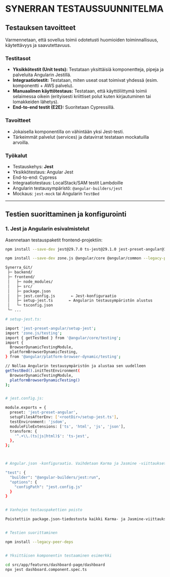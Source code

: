 # SYNERRAN TESTAUSSUUNNITELMA

## Testauksen tavoitteet

Varmennetaan, että sovellus toimii odotetusti huomioiden toiminnallisuus, käytettävyys ja saavutettavuus.

### Testitasot

- **Yksikkötestit (Unit tests):** Testataan yksittäisiä komponentteja, pipeja ja palveluita Angularin Jestillä.
- **Integraatiotestit:** Testataan, miten useat osat toimivat yhdessä (esim. komponentti + AWS palvelu).
- **Manuaalinen käyttötestaus:** Testataan, että käyttöliittymä toimii selaimessa oikein (erityisesti kriittiset polut kuten kirjautuminen tai lomakkeiden lähetys).
- **End-to-end testit (E2E):** Suoritetaan Cypressillä.

### Tavoitteet

- Jokaisella komponentilla on vähintään yksi Jest-testi.
- Tärkeimmät palvelut (services) ja datavirrat testataan mockatuilla arvoilla.

### Työkalut

- Testauskehys: **Jest**
- Yksikkötestaus: Angular Jest
- End-to-end: Cypress
- Integraatiotestaus: LocalStack/SAM testit Lambdoille
- Angularin testausympäristö: `@angular-builders/jest`
- Mockaus: `jest-mock` tai Angularin `TestBed`

---

## Testien suorittaminen ja konfigurointi

### 1. Jest ja Angularin esivalmistelut

Asennetaan testauspaketit frontend-projektiin:

```bash
npm install --save-dev jest@29.7.0 ts-jest@29.1.0 jest-preset-angular@13.1.2 @types/jest@29.5.3 --legacy-peer-deps

npm install --save-dev zone.js @angular/core @angular/common --legacy-peer-deps

Synerra_Git/
 ├─ backend/
 ├─ frontend/
 │   ├─ node_modules/
 │   ├─ src/
 │   ├─ package.json
 │   ├─ jest.config.js       ← Jest-konfiguraatio
 │   ├─ setup-jest.ts       ← Angularin testausympäristön alustus
 │   └─ tsconfig.json
 └─ ...

# setup-jest.ts:

import 'jest-preset-angular/setup-jest';
import 'zone.js/testing';
import { getTestBed } from '@angular/core/testing';
import {
  BrowserDynamicTestingModule,
  platformBrowserDynamicTesting,
} from '@angular/platform-browser-dynamic/testing';

// Nollaa Angularin testausympäristön ja alustaa sen uudelleen
getTestBed().initTestEnvironment(
  BrowserDynamicTestingModule,
  platformBrowserDynamicTesting()
);


# jest.config.js:

module.exports = {
  preset: 'jest-preset-angular',
  setupFilesAfterEnv: ['<rootDir>/setup-jest.ts'],
  testEnvironment: 'jsdom',
  moduleFileExtensions: ['ts', 'html', 'js', 'json'],
  transform: {
    '^.+\\.(ts|js|html)$': 'ts-jest',
  },
};



# Angular.json -konfiguraatio. Vaihdetaan Karma ja Jasmine -viittaukset Jestiin.

"test": {
  "builder": "@angular-builders/jest:run",
  "options": {
    "configPath": "jest.config.js"
  }
}


# Vanhojen testauspakettien poisto

Poistettiin package.json-tiedostosta kaikki Karma- ja Jasmine-viittaukset.


# Testien suorittaminen

npm install --legacy-peer-deps


# Yksittäisen komponentin testaaminen esimerkki

cd src/app/features/dashboard-page/dashboard
npx jest dashboard.component.spec.ts

```
